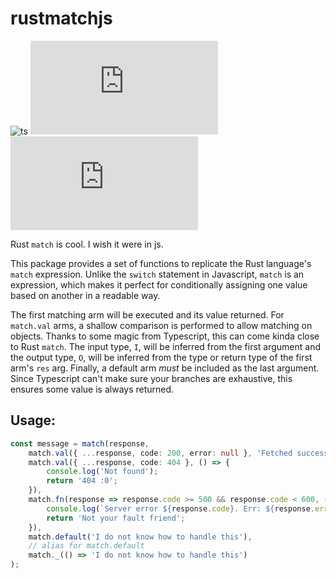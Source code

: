 # rustmatchjs

![ts](https://badgen.net/badge/-/TypeScript?icon=typescript&label&labelColor=blue&color=555555)
![bundle size](https://img.badgesize.io/benarmstrongg/rustmatchjs/main/dist/index.js)
![bundle size](https://img.badgesize.io/benarmstrongg/rustmatchjs/main/dist/index.js?compression=gzip)

Rust `match` is cool. I wish it were in js.

This package provides a set of functions to replicate the Rust language's `match` expression. Unlike the `switch` statement in Javascript, `match` is an expression, which makes it perfect for conditionally assigning one value based on another in a readable way.

The first matching arm will be executed and its value returned. For `match.val` arms, a shallow comparison is performed to allow matching on objects. Thanks to some magic from Typescript, this can come kinda close to Rust `match`. The input type, `I`, will be inferred from the first argument and the output type, `O`, will be inferred from the type or return type of the first arm's `res` arg. Finally, a default arm *must* be included as the last argument. Since Typescript can't make sure your branches are exhaustive, this ensures some value is always returned.

## Usage:
```typescript
const message = match(response,
    match.val({ ...response, code: 200, error: null }, 'Fetched successfully!'),
    match.val({ ...response, code: 404 }, () => {
        console.log('Not found');
        return '404 :0';
    }),
    match.fn(response => response.code >= 500 && response.code < 600, () => {
        console.log(`Server error ${response.code}. Err: ${response.error}`);
        return 'Not your fault friend';
    }),
    match.default('I do not know how to handle this'),
    // alias for match.default
    match._(() => 'I do not know how to handle this')
);
```